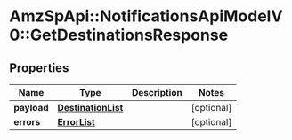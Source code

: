 # AmzSpApi::NotificationsApiModelV0::GetDestinationsResponse

## Properties
Name | Type | Description | Notes
------------ | ------------- | ------------- | -------------
**payload** | [**DestinationList**](DestinationList.md) |  | [optional] 
**errors** | [**ErrorList**](ErrorList.md) |  | [optional] 

